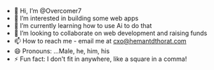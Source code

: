 - 👋 Hi, I’m @Overcomer7
- 👀 I’m interested in building some web apps
- 🌱 I’m currently learning how to use Ai to do that
- 💞️ I’m looking to collaborate on web development and raising funds
- 📫 How to reach me - email me at cxo@hemantdthorat.com
- 😄 Pronouns: ...Male, he, him, his  
- ⚡ Fun fact: I don't fit in anywhere, like a square in a comma!

<!---
Overcomer7/Overcomer7 is a ✨ special ✨ repository because its `README.md` (this file) appears on your GitHub profile.
You can click the Preview link to take a look at your changes.
--->
